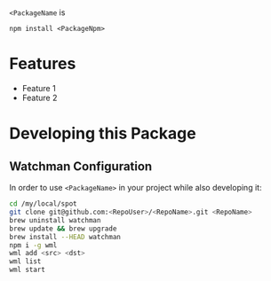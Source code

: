 # <RepoName>

`<PackageName` is <PackageIs>

<PackageLongDescription>

```
npm install <PackageNpm>
```

# Features

* Feature 1
* Feature 2

# Developing this Package

## Watchman Configuration

In order to use `<PackageName>` in your project while also developing it:

```bash
cd /my/local/spot
git clone git@github.com:<RepoUser>/<RepoName>.git <RepoName>
brew uninstall watchman
brew update && brew upgrade
brew install --HEAD watchman
npm i -g wml
wml add <src> <dst>
wml list
wml start
```